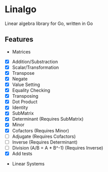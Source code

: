 # Linalgo

Linear algebra library for Go, written in Go

## Features

-   Matrices

*   [x] Addition/Substraction
*   [x] Scalar/Transformation
*   [x] Transpose
*   [x] Negate
*   [x] Value Setting
*   [x] Equality Checking
*   [x] Transposing
*   [x] Dot Product
*   [x] Identity
*   [x] SubMatrix
*   [x] Determinant (Requires SubMatrix)
*   [x] Minor
*   [x] Cofactors (Requires Minor)
*   [ ] Adjugate (Requires Cofactors)
*   [ ] Inverse (Requires Determinant)
*   [ ] Division (A/B = A \* B^-1) (Requires Inverse)
*   [x] Add tests
*   Linear Systems
